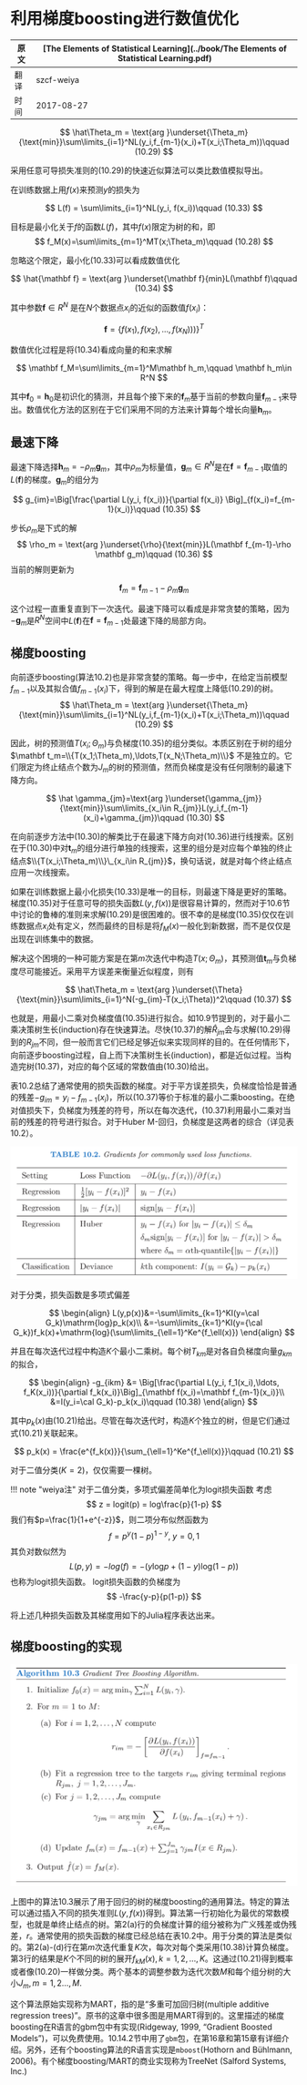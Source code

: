 # 利用梯度boosting进行数值优化

| 原文   | [The Elements of Statistical Learning](../book/The Elements of Statistical Learning.pdf) |
| ---- | ---------------------------------------- |
| 翻译   | szcf-weiya                               |
| 时间   | 2017-08-27                               |

$$
\hat\Theta_m = \text{arg }\underset{\Theta_m}{\text{min}}\sum\limits_{i=1}^NL(y_i,f_{m-1}(x_i)+T(x_i;\Theta_m))\qquad (10.29)
$$

采用任意可导损失准则的(10.29)的快速近似算法可以类比数值模拟导出。

在训练数据上用$f(x)$来预测$y$的损失为

$$
L(f) = \sum\limits_{i=1}^NL(y_i, f(x_i))\qquad (10.33)
$$

目标是最小化关于$f$的函数$L(f)$，其中$f(x)$限定为树的和，即
$$
f_M(x)=\sum\limits_{m=1}^MT(x;\Theta_m)\qquad (10.28)
$$

忽略这个限定，最小化(10.33)可以看成数值优化

$$
\hat{\mathbf f} = \text{arg }\underset{\mathbf f}{min}L(\mathbf f)\qquad (10.34)
$$

其中参数$\mathbf f\in R^N$ 是在$N$个数据点$x_i$的近似的函数值$f(x_i)$：

$$
\mathbf f=\{f(x_1),f(x_2),\ldots,f(x_N)))\}^T
$$

数值优化过程是将(10.34)看成向量的和来求解

$$
\mathbf f_M=\sum\limits_{m=1}^M\mathbf h_m,\qquad \mathbf h_m\in R^N
$$

其中$\mathbf f_0=\mathbf h_0$是初识化的猜测，并且每个接下来的$\mathbf f_m$基于当前的参数向量$\mathbf f_{m-1}$来导出。<!--，而$\mathbf f_{m-1}$为此前已经更新的和。-->数值优化方法的区别在于它们采用不同的方法来计算每个增长向量$\mathbf h_m$。

## 最速下降

最速下降选择$\mathbf h_m=-\rho_m \mathbf g_m$，其中$\rho_m$为标量值，$\mathbf g_m\in R^N$是在$\mathbf f=\mathbf f_{m-1}$取值的$L(\mathbf f)$的梯度。$\mathbf g_m$的组分为

$$
g_{im}=\Big[\frac{\partial L(y_i, f(x_i))}{\partial f(x_i)} \Big]_{f(x_i)=f_{m-1}(x_i)}\qquad (10.35)
$$

步长$\rho_m$是下式的解
$$
\rho_m = \text{arg }\underset{\rho}{\text{min}}L(\mathbf f_{m-1}-\rho \mathbf g_m)\qquad (10.36)
$$
当前的解则更新为

$$
\mathbf f_m = \mathbf f_{m-1}-\rho_m\mathbf g_m
$$

这个过程一直重复直到下一次迭代。最速下降可以看成是非常贪婪的策略，因为$-\mathbf g_m$是$R^N$空间中$L(\mathbf f)$在$\mathbf f= \mathbf f_{m-1}$处最速下降的局部方向。

## 梯度boosting

向前逐步boosting(算法10.2)也是非常贪婪的策略。每一步中，在给定当前模型$f_{m-1}$以及其拟合值$f_{m-1}(x_i)$下，得到的解是在最大程度上降低(10.29)的树。
$$
\hat\Theta_m = \text{arg }\underset{\Theta_m}{\text{min}}\sum\limits_{i=1}^NL(y_i,f_{m-1}(x_i)+T(x_i;\Theta_m))\qquad (10.29)
$$

因此，树的预测值$T(x_i;\Theta_m)$与负梯度(10.35)的组分类似。本质区别在于树的组分$\mathbf t_m=\\{T(x_1;\Theta_m),\ldots,T(x_N;\Theta_m)\\}$ 不是独立的。它们限定为终止结点个数为$J_m$的树的预测值，然而负梯度是没有任何限制的最速下降方向。

$$
\hat \gamma_{jm}=\text{arg }\underset{\gamma_{jm}}{\text{min}}\sum\limits_{x_i\in R_{jm}}L(y_i,f_{m-1}(x_i)+\gamma_{jm})\qquad (10.30)
$$

在向前逐步方法中(10.30)的解类比于在最速下降方向对(10.36)进行线搜索。区别在于(10.30)中对$\mathbf t_m$的组分进行单独的线搜索，这里的组分是对应每个单独的终止结点$\\{T(x_i;\Theta_m)\\}\_{x_i\in R_{jm}}$，换句话说，就是对每个终止结点应用一次线搜索。

如果在训练数据上最小化损失(10.33)是唯一的目标，则最速下降是更好的策略。梯度(10.35)对于任意可导的损失函数$L(y,f(x))$是很容易计算的，然而对于10.6节中讨论的鲁棒的准则来求解(10.29)是很困难的。很不幸的是梯度(10.35)仅仅在训练数据点$x_i$处有定义，然而最终的目标是将$f_M(x)$一般化到新数据，而不是仅仅是出现在训练集中的数据。

解决这个困境的一种可能方案是在第$m$次迭代中构造$T(x;\Theta_m)$，其预测值$\mathbf t_m$与负梯度尽可能接近。采用平方误差来衡量近似程度，则有

$$
\hat\Theta_m = \text{arg }\underset{\Theta}{\text{min}}\sum\limits_{i=1}^N(-g_{im}-T(x_i;\Theta))^2\qquad (10.37)
$$

也就是，用最小二乘对负梯度值(10.35)进行拟合。如10.9节提到的，对于最小二乘决策树生长(induction)存在快速算法。尽快(10.37)的解$\hat R_{jm}$会与求解(10.29)得到的$R_{jm}$不同，但一般而言它们已经足够近似来实现同样的目的。在任何情形下，向前逐步boosting过程，自上而下决策树生长(induction)，都是近似过程。当构造完树(10.37)，对应的每个区域的常数值由(10.30)给出。

表10.2总结了通常使用的损失函数的梯度。对于平方误差损失，负梯度恰恰是普通的残差$-g_{im}=y_i-f_{m-1}(x_i)$，所以(10.37)等价于标准的最小二乘boosting。在绝对值损失下，负梯度为残差的符号，所以在每次迭代，(10.37)利用最小二乘对当前的残差的符号进行拟合。对于Huber M-回归，负梯度是这两者的综合（详见表10.2）。

![](../img/10/tab10.2.png)

对于分类，损失函数是多项式偏差

$$
\begin{align}
L(y,p(x))&=-\sum\limits_{k=1}^KI(y=\cal G_k)\mathrm{log}p_k(x)\\
&=-\sum\limits_{k=1}^KI(y={\cal G_k})f_k(x)+\mathrm{log}(\sum\limits_{\ell=1}^Ke^{f_\ell(x)})
\end{align}
$$

并且在每次迭代过程中构造$K$个最小二乘树。每个树$T_{km}$是对各自负梯度向量$g_{km}$的拟合，

$$
\begin{align}
-g_{ikm} &= \Big[\frac{\partial L(y_i, f_1(x_i),\ldots, f_K(x_i))}{\partial f_k(x_i)}\Big]_{\mathbf f(x_i)=\mathbf f_{m-1}(x_i)}\\
&=I(y_i=\cal G_k)-p_k(x_i)\qquad (10.38)
\end{align}
$$

其中$p_k(x)$由(10.21)给出。尽管在每次迭代时，构造$K$个独立的树，但是它们通过式(10.21)关联起来。

$$
p_k(x) = \frac{e^{f_k(x)}}{\sum_{\ell=1}^Ke^{f_\ell(x)}}\qquad (10.21)
$$

对于二值分类($K=2$)，仅仅需要一棵树。

!!! note "weiya注"
    对于二值分类，多项式偏差简单化为logit损失函数
    考虑
    $$
    z = logit(p) = log\frac{p}{1-p}
    $$
    我们有$p=\frac{1}{1+e^{-z}}$，则二项分布似然函数为
    $$
    f=p^y(1-p)^{1-y},\; y=0,1
    $$
    其负对数似然为
    $$
    L(p, y) = -log(f)=-(y\mathrm{log}p+(1-y)\mathrm{log}(1-p))
    $$
    也称为logit损失函数。
    logit损失函数的负梯度为
    $$
    -\frac{y-p}{p(1-p)}
    $$

将上述几种损失函数及其梯度用如下的Julia程序表达出来。

<script src="https://gist.github.com/szcf-weiya/cc6eaee677a027af5451f9fd17930543.js"></script>

## 梯度boosting的实现

![](../img/10/alg10.3.png)

上图中的算法10.3展示了用于回归的树的梯度boosting的通用算法。特定的算法可以通过插入不同的损失准则$L(y, f(x))$得到。算法第一行初始化为最优的常数模型，也就是单终止结点的树。第2(a)行的负梯度计算的组分被称为广义残差或伪残差，$r$。通常使用的损失函数的梯度已经总结在表10.2中。用于分类的算法是类似的。第2(a)-(d)行在第$m$次迭代重复$K$次，每次对每个类采用(10.38)计算负梯度。第3行的结果是$K$个不同的树的展开$f_{kM}(x), k=1,2,\ldots, K$。这通过(10.21)得到概率或者像(10.20)一样做分类。两个基本的调整参数为迭代次数$M$和每个组分树的大小$J_m,m=1,2\ldots,M$.

这个算法原始实现称为MART，指的是“多重可加回归树(multiple additive regression trees)”。原书的这章中很多图是用MART得到的。这里描述的梯度boosting在R语言的gbm包中有实现(Ridgeway, 1999, “Gradient Boosted Models”)，可以免费使用。10.14.2节中用了`gbm`包，在第16章和第15章有详细介绍。另外，还有个boosting算法的R语言实现是`mboost`(Hothorn and Bühlmann, 2006)。有个梯度boosting/MART的商业实现称为TreeNet (Salford Systems, Inc.)

